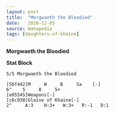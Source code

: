 ```yaml
---
layout: post
title:  "Morgwaeth the Bloodied"
date:   2020-12-05
source: Wahapedia
tags: [daughters-of-khaine]
---
```


**Morgwaeth the Bloodied**

**Stat Block**
```
5/5 Morgwaeth the Bloodied
```

```
[56f442]M     W     B     Sa    [-]
6"    5     8     5+    
[e85545]Weapons[-]
[c6c930]Glaive of Khaine[-]
2"     A:3    H:3+   W:3+   R:-1   D:1   
```


